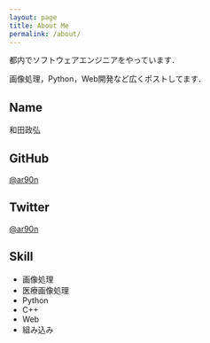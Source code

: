 ```yaml
---
layout: page
title: About Me
permalink: /about/
---
```


都内でソフトウェアエンジニアをやっています．

画像処理，Python，Web開発など広くポストしてます．

## Name
和田政弘

## GitHub
[@ar90n](https://github.com/ar90n)

## Twitter
[@ar90n](https://twitter.com/ar90n)

## Skill
* 画像処理
* 医療画像処理
* Python
* C++
* Web
* 組み込み
